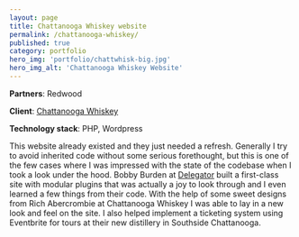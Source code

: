 ```yaml
---
layout: page
title: Chattanooga Whiskey website
permalink: /chattanooga-whiskey/
published: true
category: portfolio
hero_img: 'portfolio/chattwhisk-big.jpg'
hero_img_alt: 'Chattanooga Whiskey Website'
---
```


**Partners**: Redwood

**Client**: [Chattanooga Whiskey](http://chattanoogawhiskey.com)

**Technology stack**: PHP, Wordpress

This website already existed and they just needed a refresh. Generally I try to avoid inherited code without some serious forethought, but this is one of the few cases where I was impressed with the state of the codebase when I took a look under the hood. Bobby Burden at [Delegator](https://www.delegator.com) built a first-class site with modular plugins that was actually a joy to look through and I even learned a few things from their code. With the help of some sweet designs from Rich Abercrombie at Chattanooga Whiskey I was able to lay in a new look and feel on the site. I also helped implement a ticketing system using Eventbrite for tours at their new distillery in Southside Chattanooga.